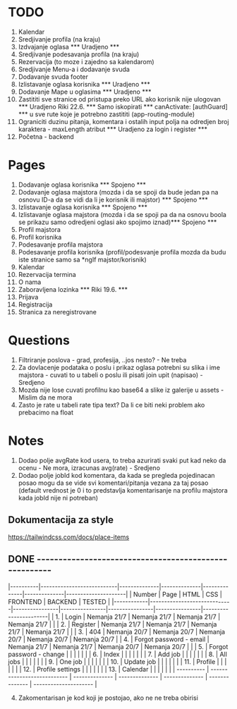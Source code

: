# TODO

1. Kalendar
2. Sredjivanje profila (na kraju)
3. Izdvajanje oglasa *** Uradjeno *** 
4. Sredjivanje podesavanja profila (na kraju)
5. Rezervacija (to moze i zajedno sa kalendarom)
6. Sredjivanje Menu-a i dodavanje svuda
7. Dodavanje svuda footer
8. Izlistavanje oglasa korisnika *** Uradjeno *** 
7. Dodavanje Mape u oglasima *** Uradjeno *** 
9. Zastititi sve stranice od pristupa preko URL ako korisnik nije ulogovan *** Uradjeno Riki 22.6. *** 
    Samo iskopirati *** canActivate: [authGuard] *** u sve rute koje je potrebno zastititi (app-routing-module)
10. Ograniciti duzinu pitanja, komentara i ostalih input polja na odredjen broj karaktera - maxLength atribut 
*** Uradjeno za login i register ***
11. Početna - backend

# Pages

1. Dodavanje oglasa korisnika *** Spojeno ***  
2. Dodavanje oglasa majstora (mozda i da se spoji da bude jedan pa na osnovu ID-a da se vidi da li je korisnik ili majstor) *** Spojeno *** 
3. Izlistavanje oglasa korisnika *** Spojeno *** 
4. Izlistavanje oglasa majstora (mozda i da se spoji pa da na osnovu boola se prikazu samo odredjeni oglasi ako spojimo iznad)*** Spojeno *** 
5. Profil majstora
6. Profil korisnika
7. Podesavanje profila majstora
8. Podesavanje profila korisnika (profil/podesvanje profila mozda da budu iste stranice samo sa *ngIf majstor/korisnik) 
9. Kalendar
10. Rezervacija termina
11. O nama
12. Zaboravljena lozinka *** Riki 19.6. ***
13. Prijava
14. Registracija
15. Stranica za neregistrovane


# Questions

1. Filtriranje poslova - grad, profesija, ..jos nesto? - Ne treba
2. Za dovlacenje podataka o poslu i prikaz oglasa potrebni su slika i ime majstora - cuvati to u tabeli o poslu ili pisati join upit (napisao) - Sredjeno
3. Mozda nije lose cuvati profilnu kao base64 a slike iz galerije u assets - Mislim da ne mora
4. Zasto je rate u tabeli rate tipa text? Da li ce biti neki problem ako prebacimo na float


# Notes

1. Dodao polje avgRate kod usera, to treba azurirati svaki put kad neko da ocenu - Ne mora, izracunas avg(rate) - Sredjeno
2. Dodao polje jobId kod komentara, da kada se pregleda pojedinacan posao mogu da se vide svi komentari/pitanja
vezana za taj posao (default vrednost je 0 i to predstavlja komentarisanje na profilu majstora kada jobId nije
ni potreban)

## Dokumentacija za style
https://tailwindcss.com/docs/place-items




## DONE ------------------------------------------------------

|----------|---------------------------|--------------|--------------|--------------|--------------|---------------------|
| Number     | Page                        | HTML           | CSS            | FRONTEND       | BACKEND        | TESTED                |
|------------|-----------------------------|----------------|----------------|----------------|----------------|-----------------------|
| 1.         | Login                       | Nemanja 21/7   | Nemanja 21/7   | Nemanja 21/7   | Nemanja 21/7   |                       |
| 2.         | Register                    | Nemanja 21/7   | Nemanja 21/7   | Nemanja 21/7   | Nemanja 21/7   |                       |
| 3.         | 404                         | Nemanja 20/7   | Nemanja 20/7   | Nemanja 20/7   | Nemanja 20/7   | Nemanja 20/7          |
| 4.         | Forgot password - email     | Nemanja 21/7   | Nemanja 21/7   | Nemanja 20/7   | Nemanja 20/7   |                       |
| 5.         | Forgot password  - change   |                |                |                |                |                       |
| 6.         | Index                       |                |                |                |                |                       |
| 7.         | Add job                     |                |                |                |                |                       |
| 8.         | All jobs                    |                |                |                |                |                       |
| 9.         | One job                     |                |                |                |                |                       |
| 10.        | Update job                  |                |                |                |                |                       |
| 11.        | Profile                     |                |                |                |                |                       |
| 12.        | Profile settings            |                |                |                |                |                       |
| 13.        | Calendar                    |                |                |                |                |                       |
| ---------- | --------------------------- | -------------- | -------------- | -------------- | -------------- | --------------------- |


4) Zakomentarisan je kod koji je postojao, ako ne ne treba obirisi